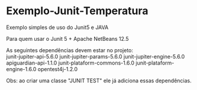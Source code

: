 # Exemplo-Junit-Temperatura
Exemplo simples de uso do Junit5 e JAVA

Para quem usar o Junit 5 + Apache NetBeans 12.5

As seguintes dependências devem estar no projeto:  
  junit-jupiter-api-5.6.0
  junit-jupiter-params-5.6.0
  junit-jupiter-engine-5.6.0
  apiguardian-api-1.1.0
  junit-plataform-commons-1.6.0
  junit-plataform-engine-1.6.0
  opentest4j-1.2.0
  
  Obs: ao criar uma classe "JUNIT TEST" ele já adiciona essas dependências.
